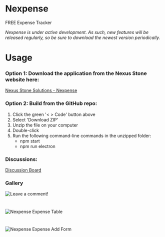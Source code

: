 # Nexpense
FREE Expense Tracker

*Nexpense is under active development. As such, new features will be released regularly, so be sure to download the newest version periodically.*

# Usage
### Option 1: Download the application from the Nexus Stone website here:
[Nexus Stone Solutions - Nexpense](https://nexusstone.cloud/nexpense.html)

### Option 2: Build from the GitHub repo:
1. Click the green '< > Code' button above
2. Select 'Download ZIP'
3. Unzip the file on your computer
4. Double-click
5. Run the following command-line commands in the unzipped folder:
   - npm start
   - npm run electron

### Discussions: 
[Discussion Board](https://github.com/nexus-stone-solutions/Nexpense/discussions/1)

### Gallery
![Leave a comment!](https://nexusstone.cloud/img/nexpense-dash.png)
#
![Nexpense Expense Table](https://nexusstone.cloud/img/nexpense-table.png)
#
![Nexpense Expense Add Form](https://nexusstone.cloud/img/nexpense-add.png)
#
